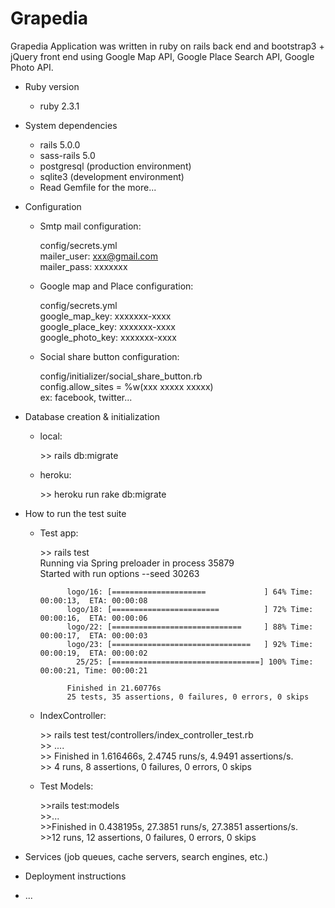 # Grapedia
Grapedia Application was written in ruby on rails back end and bootstrap3 + jQuery front end using Google Map API, Google Place Search API, Google Photo API.


* Ruby version 
	* ruby 2.3.1

* System dependencies
	* rails 5.0.0
	* sass-rails 5.0
	* postgresql (production environment)
	* sqlite3 (development environment)
	* Read Gemfile for the more...

* Configuration
	* Smtp mail configuration: <p>config/secrets.yml<br>
							  mailer_user: xxx@gmail.com<br>
 							  mailer_pass: xxxxxxx
						</p>
	* Google map and Place configuration: <p>config/secrets.yml<br>
										  google_map_key: xxxxxxx-xxxx<br>
										  google_place_key: xxxxxxx-xxxx<br>
										  google_photo_key: xxxxxxx-xxxx
										  </p>
	* Social share button configuration: <p>config/initializer/social_share_button.rb<br>
										    config.allow_sites = %w(xxx xxxxx xxxxx)<br>
										    ex: facebook, twitter...
										  </p>

* Database creation & initialization
	* local: <p>>> rails db:migrate</p>
	* heroku: <p>>> heroku run rake db:migrate</p>

* How to run the test suite<br>
	* Test app: <p>>> rails test<br>
				Running via Spring preloader in process 35879<br>
				Started with run options --seed 30263<br>

				logo/16: [=====================             ] 64% Time: 00:00:13,  ETA: 00:00:08
				logo/18: [========================          ] 72% Time: 00:00:16,  ETA: 00:00:06
				logo/22: [=============================     ] 88% Time: 00:00:17,  ETA: 00:00:03
				logo/23: [===============================   ] 92% Time: 00:00:19,  ETA: 00:00:02
				  25/25: [=================================] 100% Time: 00:00:21, Time: 00:00:21

				Finished in 21.60776s
				25 tests, 35 assertions, 0 failures, 0 errors, 0 skips
				
	* IndexController: <p>>> rails test test/controllers/index_controller_test.rb<br>
					 >> ....<br>
					 >> Finished in 1.616466s, 2.4745 runs/s, 4.9491 assertions/s.<br>
					 >>	4 runs, 8 assertions, 0 failures, 0 errors, 0 skips<br></p>
	* Test Models: <p>>>rails test:models <br>
					>>...<br>
					>>Finished in 0.438195s, 27.3851 runs/s, 27.3851 assertions/s.<br>
					>>12 runs, 12 assertions, 0 failures, 0 errors, 0 skips<br>
					</p>

* Services (job queues, cache servers, search engines, etc.)

* Deployment instructions

* ...
